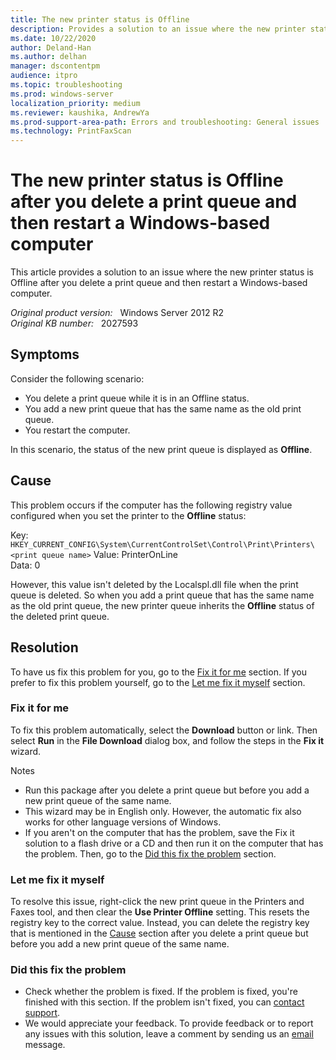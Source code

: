 ```yaml
---
title: The new printer status is Offline
description: Provides a solution to an issue where the new printer status is Offline after you delete a print queue and then restart a Windows-based computer.
ms.date: 10/22/2020
author: Deland-Han 
ms.author: delhan
manager: dscontentpm
audience: itpro
ms.topic: troubleshooting
ms.prod: windows-server
localization_priority: medium
ms.reviewer: kaushika, AndrewYa
ms.prod-support-area-path: Errors and troubleshooting: General issues
ms.technology: PrintFaxScan
---
```

# The new printer status is Offline after you delete a print queue and then restart a Windows-based computer

This article provides a solution to an issue where the new printer status is Offline after you delete a print queue and then restart a Windows-based computer.

_Original product version:_ &nbsp; Windows Server 2012 R2  
_Original KB number:_ &nbsp; 2027593

## Symptoms

Consider the following scenario:

- You delete a print queue while it is in an Offline status.
- You add a new print queue that has the same name as the old print queue.
- You restart the computer.

In this scenario, the status of the new print queue is displayed as **Offline**.

## Cause

This problem occurs if the computer has the following registry value configured when you set the printer to the **Offline** status:

Key: `HKEY_CURRENT_CONFIG\System\CurrentControlSet\Control\Print\Printers\<print queue name>`
Value: PrinterOnLine  
Data: 0

However, this value isn't deleted by the Localspl.dll file when the print queue is deleted. So when you add a print queue that has the same name as the old print queue, the new printer queue inherits the **Offline** status of the deleted print queue.

## Resolution

To have us fix this problem for you, go to the [Fix it for me](#fix-it-for-me) section. If you prefer to fix this problem yourself, go to the [Let me fix it myself](#let-me-fix-it-myself) section.

### Fix it for me

To fix this problem automatically, select the **Download** button or link. Then select **Run** in the **File Download** dialog box, and follow the steps in the **Fix it** wizard.

Notes

- Run this package after you delete a print queue but before you add a new print queue of the same name.
- This wizard may be in English only. However, the automatic fix also works for other language versions of Windows.
- If you aren't on the computer that has the problem, save the Fix it solution to a flash drive or a CD and then run it on the computer that has the problem. Then, go to the [Did this fix the problem](#did-this-fix-the-problem) section.

### Let me fix it myself

To resolve this issue, right-click the new print queue in the Printers and Faxes tool, and then clear the **Use Printer Offline** setting. This resets the registry key to the correct value. Instead, you can delete the registry key that is mentioned in the [Cause](#cause) section after you delete a print queue but before you add a new print queue of the same name.

### Did this fix the problem

- Check whether the problem is fixed. If the problem is fixed, you're finished with this section. If the problem isn't fixed, you can [contact support](https://support.microsoft.com/contactus/).
- We would appreciate your feedback. To provide feedback or to report any issues with this solution, leave a comment by sending us an [email](mailto:fixit4me@microsoft.com?subject=kb) message.
